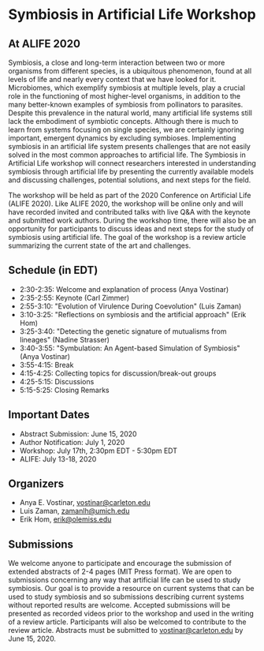 # Symbiosis in Artificial Life Workshop
## At ALIFE 2020

Symbiosis, a close and long-term interaction between two or more organisms from different species, is a ubiquitous phenomenon, found at all levels of life and nearly every context that we have looked for it. Microbiomes, which exemplify symbiosis at multiple levels, play a crucial role in the functioning of most higher-level organisms, in addition to the many better-known examples of symbiosis from pollinators to parasites. Despite this prevalence in the natural world, many artificial life systems still lack the embodiment of symbiotic concepts. Although there is much to learn from systems focusing on single species, we are certainly ignoring important, emergent dynamics by excluding symbioses. Implementing symbiosis in an artificial life system presents challenges that are not easily solved in the most common approaches to artificial life. The Symbiosis in Artificial Life workshop will connect researchers interested in understanding symbiosis through artificial life by presenting the currently available models and discussing challenges, potential solutions, and next steps for the field.

The workshop will be held as part of the 2020 Conference on Artificial Life (ALIFE 2020). Like ALIFE 2020, the workshop will be online only and will have recorded invited and contributed talks with live Q&A with the keynote and submitted work authors. During the workshop time, there will also be an opportunity for participants to discuss ideas and next steps for the study of symbiosis using artificial life. The goal of the workshop is a review article summarizing the current state of the art and challenges.

## Schedule (in EDT)
* 2:30-2:35: Welcome and explanation of process (Anya Vostinar)
* 2:35-2:55: Keynote (Carl Zimmer)
* 2:55-3:10: "Evolution of Virulence During Coevolution" (Luis Zaman)
* 3:10-3:25: "Reflections on symbiosis and the artificial approach" (Erik Hom)
* 3:25-3:40: "Detecting the genetic signature of mutualisms from lineages" (Nadine Strasser)
* 3:40-3:55: "Symbulation: An Agent-based Simulation of Symbiosis" (Anya Vostinar)
* 3:55-4:15: Break
* 4:15-4:25: Collecting topics for discussion/break-out groups
* 4:25-5:15: Discussions
* 5:15-5:25: Closing Remarks



## Important Dates
* Abstract Submission: June 15, 2020
* Author Notification: July 1, 2020
* Workshop: July 17th, 2:30pm EDT - 5:30pm EDT
* ALIFE: July 13-18, 2020

## Organizers
* Anya E. Vostinar, vostinar@carleton.edu
* Luis Zaman, zamanlh@umich.edu
* Erik Hom, erik@olemiss.edu 


## Submissions
We welcome anyone to participate and encourage the submission of extended abstracts of 2-4 pages (MIT Press format). We are open to submissions concerning any way that artificial life can be used to study symbiosis. Our goal is to provide a resource on current systems that can be used to study symbiosis and so submissions describing current systems without reported results are welcome. Accepted submissions will be presented as recorded videos prior to the workshop and used in the writing of a review article. Participants will also be welcomed to contribute to the review article. Abstracts must be submitted to vostinar@carleton.edu by June 15, 2020. 

